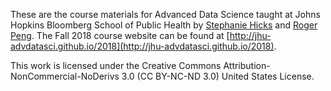 These are the course materials for Advanced Data Science taught at Johns Hopkins Bloomberg School of Public Health by [Stephanie Hicks](http://stephaniehicks.com) and [Roger Peng](http://www.biostat.jhsph.edu/~rpeng/). The Fall 2018 course website can be found at [http://jhu-advdatasci.github.io/2018](http://jhu-advdatasci.github.io/2018). 

This work is licensed under the Creative Commons Attribution-NonCommercial-NoDerivs 3.0 (CC BY-NC-ND 3.0) United States License.


